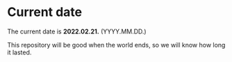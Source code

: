 # Current date

The current date is **2022.02.21.** (YYYY.MM.DD.)

This repository will be good when the world ends, so we will know how long it lasted.